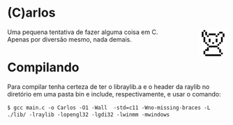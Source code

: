 (C)arlos
=============

<div> 
  <img align="right" src="https://github.com/AnotherProgrammerrr/carlos/blob/main/carlos.png?raw=true"/>
  Uma pequena tentativa de fazer alguma coisa em C. <br>
  Apenas por diversão mesmo, nada demais.
</div>

Compilando
=============

Para compilar tenha certeza de ter o libraylib.a e o header da raylib no diretório em uma pasta bin e include, respectivamente, e usar o comando:
```
$ gcc main.c -o Carlos -O1 -Wall  -std=c11 -Wno-missing-braces -L ./lib/ -lraylib -lopengl32 -lgdi32 -lwinmm -mwindows
```
